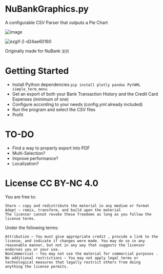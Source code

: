 # NuBankGraphics.py
A configurable CSV Parser that outputs a Pie Chart

![image](https://github.com/user-attachments/assets/9e344f8e-ced6-44ef-bb11-cd98ad88495c)

![ezgif-2-d24ae60160](https://github.com/user-attachments/assets/9358bc1b-82ef-44c2-8588-5f710da4f2cd)

Originally made for NuBank 🇧🇷

# Getting Started
- Install Python dependencies `pip install plotly pandas PyYAML simple_term_menu`
- Get an export of both your Bank Transaction History and the Credit Card Expenses (minimum of one)
- Configure according to your needs (config.yml already included)
- Run the program and select the CSV files
- Profit

# TO-DO
- Find a way to properly export into PDF
- Multi-Selection?
- Improve performance?
- Localization?

# License CC BY-NC 4.0
 You are free to:

    Share — copy and redistribute the material in any medium or format
    Adapt — remix, transform, and build upon the material
    The licensor cannot revoke these freedoms as long as you follow the license terms.

Under the following terms:

    Attribution — You must give appropriate credit , provide a link to the license, and indicate if changes were made. You may do so in any reasonable manner, but not in any way that suggests the licensor endorses you or your use.
    NonCommercial — You may not use the material for commercial purposes .
    No additional restrictions — You may not apply legal terms or technological measures that legally restrict others from doing anything the license permits.
